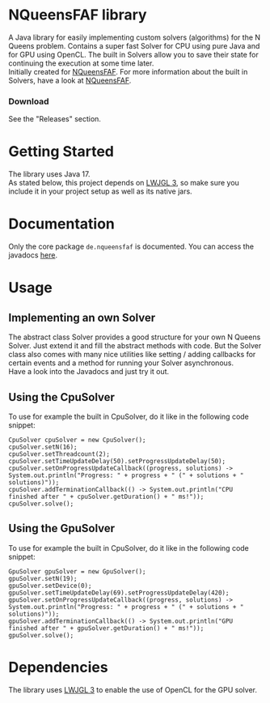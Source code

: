# NQueensFAF library
A Java library for easily implementing custom solvers (algorithms) for the N Queens problem. Contains a super fast Solver for CPU using pure Java and for GPU using OpenCL. The built in Solvers allow you to save their state for continuing the execution at some time later.
<br>Initially created for [NQueensFAF](https://github.com/olepoeschl/NQueensFAF). For more information about the built in Solvers, have a look at [NQueensFAF](https://github.com/olepoeschl/NQueensFAF).

### Download
See the "Releases" section.

# Getting Started
The library uses Java 17.
<br>As stated below, this project depends on [LWJGL 3](http://www.lwjgl.org/), so make sure you include it in your project setup as well as its native jars.

# Documentation
Only the core package `de.nqueensfaf` is documented.
You can access the javadocs [here](https://olepoeschl.github.io/NQueensFAF-Library/).

# Usage
## Implementing an own Solver
The abstract class Solver provides a good structure for your own N Queens Solver. Just extend it and fill the abstract methods with code.
But the Solver class also comes with many nice utilities like setting / adding callbacks for certain events and a method for running your Solver asynchronous.
<br>Have a look into the Javadocs and just try it out.

## Using the CpuSolver
To use for example the built in CpuSolver, do it like in the following code snippet:
```
CpuSolver cpuSolver = new CpuSolver();
cpuSolver.setN(16);
cpuSolver.setThreadcount(2);
cpuSolver.setTimeUpdateDelay(50).setProgressUpdateDelay(50);
cpuSolver.setOnProgressUpdateCallback((progress, solutions) -> System.out.println("Progress: " + progress + " (" + solutions + " solutions)"));
cpuSolver.addTerminationCallback(() -> System.out.println("CPU finished after " + cpuSolver.getDuration() + " ms!"));
cpuSolver.solve();
```
## Using the GpuSolver
To use for example the built in CpuSolver, do it like in the following code snippet:
```
GpuSolver gpuSolver = new GpuSolver();
gpuSolver.setN(19);
gpuSolver.setDevice(0);
gpuSolver.setTimeUpdateDelay(69).setProgressUpdateDelay(420);
gpuSolver.setOnProgressUpdateCallback((progress, solutions) -> System.out.println("Progress: " + progress + " (" + solutions + " solutions)"));
gpuSolver.addTerminationCallback(() -> System.out.println("GPU finished after " + gpuSolver.getDuration() + " ms!"));
gpuSolver.solve();
```


# Dependencies
  The library uses [LWJGL 3](http://www.lwjgl.org/) to enable the use of OpenCL for the GPU solver.
